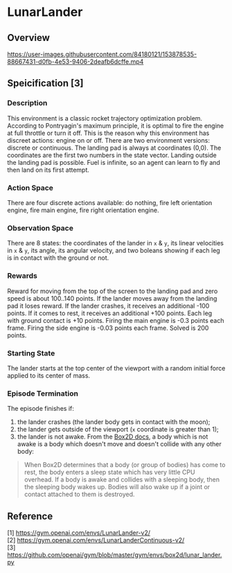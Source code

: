 # LunarLander

## Overview

https://user-images.githubusercontent.com/84180121/153878535-88667431-d0fb-4e53-9406-2deafb6dcffe.mp4

## Speicification [3]

### Description

This environment is a classic rocket trajectory optimization problem. According to Pontryagin's maximum principle, it is
optimal to fire the engine at full throttle or turn it off. This is the reason why this environment has discreet
actions: engine on or off. There are two environment versions: discrete or continuous. The landing pad is always at
coordinates (0,0). The coordinates are the first two numbers in the state vector. Landing outside the landing pad is
possible. Fuel is infinite, so an agent can learn to fly and then land on its first attempt.

### Action Space

There are four discrete actions available: do nothing, fire left orientation engine, fire main engine, fire right
orientation engine.

### Observation Space

There are 8 states: the coordinates of the lander in `x` & `y`, its linear velocities in `x` & `y`, its angle, its
angular velocity, and two boleans showing if each leg is in contact with the ground or not.

### Rewards

Reward for moving from the top of the screen to the landing pad and zero speed is about 100..140 points. If the lander
moves away from the landing pad it loses reward. If the lander crashes, it receives an additional -100 points. If it
comes to rest, it receives an additional +100 points. Each leg with ground contact is +10 points. Firing the main engine
is -0.3 points each frame. Firing the side engine is -0.03 points each frame. Solved is 200 points.

### Starting State

The lander starts at the top center of the viewport with a random initial force applied to its center of mass.

### Episode Termination

The episode finishes if:

1) the lander crashes (the lander body gets in contact with the moon);
2) the lander gets outside of the viewport (`x` coordinate is greater than 1);
3) the lander is not awake. From
   the [Box2D docs](https://box2d.org/documentation/md__d_1__git_hub_box2d_docs_dynamics.html#autotoc_md61), a body
   which is not awake is a body which doesn't move and doesn't collide with any other body:

> When Box2D determines that a body (or group of bodies) has come to rest,
> the body enters a sleep state which has very little CPU overhead. If a
> body is awake and collides with a sleeping body, then the sleeping body
> wakes up. Bodies will also wake up if a joint or contact attached to
> them is destroyed.

## Reference

[1] https://gym.openai.com/envs/LunarLander-v2/ \
[2] https://gym.openai.com/envs/LunarLanderContinuous-v2/ \
[3] https://github.com/openai/gym/blob/master/gym/envs/box2d/lunar_lander.py
